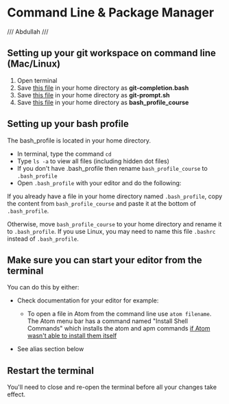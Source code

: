 # Command Line & Package Manager


/// Abdullah ///
## Setting up your git workspace on command line  (Mac/Linux)

1. Open terminal
2. Save [this file]('/commandline-resources/git-completion.bash') in your home directory as **git-completion.bash**
3. Save [this file]('/commandline-resources/git-prompt.sh') in your home directory as **git-prompt.sh**
4. Save [this file]('/commandline-resources/bash_profile_course') in your home directory as **bash_profile_course**

## Setting up your bash profile

The bash_profile is located in your home directory.

* In terminal, type the command ```cd```
* Type ```ls -a``` to view all files (including hidden dot files)
* If you don't have .bash_profile then rename ```bash_profile_course``` to ```.bash_profile```
* Open ```.bash_profile``` with your editor and do the following:


If you already have a file in your home directory named ```.bash_profile```, copy the content from ```bash_profile_course``` and paste it at the bottom of ```.bash_profile```.

Otherwise, move ```bash_profile_course``` to your home directory and rename it to ```.bash_profile```. If you use Linux, you may need to name this file ```.bashrc``` instead of ```.bash_profile```.

## Make sure you can start your editor from the terminal

You can do this by either:

* Check documentation for your editor for example:

  * To open a file in Atom from the command line use ```atom filename```. The Atom menu bar has a command named "Install Shell Commands" which installs the atom and apm commands [if Atom wasn't able to install them itself](http://flight-manual.atom.io/getting-started/sections/installing-atom/#installing-atom-on-mac)


* See alias section below

## Restart the terminal
You'll need to close and re-open the terminal before all your changes take effect.
